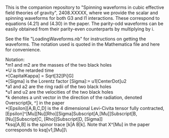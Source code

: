 This is the companion repository to "Spinning waveforms in cubic effective field theories of gravity", 2408.XXXXX, where we provide the scalar and spinning waveforms for both G3 and I1 interactions. These correspond to equations (4.21) and (4.30) in the paper. The parity-odd waveforms can be easily obtained from their parity-even counterparts by multiplying by i.

See the file "LoadingWaveforms.nb" for instructions on getting the waveforms. The notation used is quoted in the Mathematica file and here for convenience.

Notation:\
*m1 and m2 are the masses of the two black holes\
*U is the retarded time\
*\[CapitalKappa] = Sqrt[32\[Pi]G]\
*\[Sigma] is the Lorentz factor \[Sigma]:= u1\[CenterDot]u2\
*a1 and a2 are the ring radii of the two black holes\
*u1 and u2 are the velocities of the two black holes\
*k denotes a unit vector in the direction of the radiation, denoted Overscript[k, ^] in the paper\
*\[Epsilon][A,B,C,D] is the 4 dimensional Levi-Civita tensor fully contracted, \[Epsilon]^\[Mu]\[Nu]\[Rho]\[Sigma]Subscript[A,\[Mu]]Subscript[B, \[Nu]]Subscript[C, \[Rho]]Subscript[D, \[Sigma]]\
*ksq[A,B] is the spinor trace [k|A B|k]. Note that X^\[Mu] in the paper corresponds to ksq[v1,\[Mu]]\